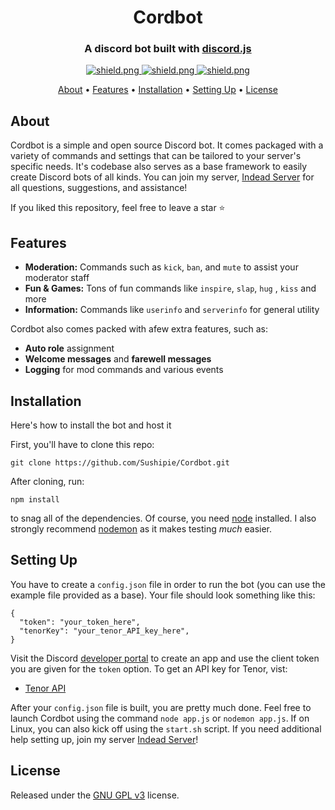 <h1 align="center">
  Cordbot
  <br>
</h1>

<h3 align=center>A discord bot built with <a href=https://github.com/discordjs/discord.js>discord.js</a></h3>


<div align=center>

  <a href="https://discord.gg/CcUEu5G">
    <img src="https://discordapp.com/api/guilds/659793266786566145/widget.png?style=shield" alt="shield.png">
  </a>

  <a href="https://github.com/discordjs">
    <img src="https://img.shields.io/badge/discord.js-v12.3.1-blue.svg?logo=npm" alt="shield.png">
  </a>

  <a href="https://github.com/sabattle/CalypsoBot/blob/develop/LICENSE">
    <img src="https://img.shields.io/badge/license-GNU%20GPL%20v3-green" alt="shield.png">
  </a>

</div>

<p align="center">
  <a href="#about">About</a>
  •
  <a href="#features">Features</a>
  •
  <a href="#installation">Installation</a>
  •
  <a href="#setting-up">Setting Up</a>
  •
  <a href="#license">License</a>
</p>

## About

Cordbot is a simple and open source Discord bot. It comes packaged with a variety of commands and settings that can be tailored to your server's specific needs. It's codebase also serves as a base framework to easily create Discord bots of all kinds. You can join my server, [Indead Server](https://discord.gg/CcUEu5G) for all questions, suggestions, and assistance!

If you liked this repository, feel free to leave a star ⭐

## Features

  * **Moderation:** Commands such as `kick`, `ban`, and `mute` to assist your moderator staff
  * **Fun & Games:** Tons of fun commands like `inspire`, `slap`, `hug` , `kiss` and more
  * **Information:** Commands like `userinfo` and `serverinfo` for general utility

Cordbot also comes packed with afew extra features, such as:

  * **Auto role** assignment
  * **Welcome messages** and **farewell messages**
  * **Logging** for mod commands and various events


## Installation
Here's how to install the bot and host it

First, you'll have to clone this repo:
```
git clone https://github.com/Sushipie/Cordbot.git
```
After cloning, run:
```
npm install
```
to snag all of the dependencies. Of course, you need [node](https://nodejs.org/en/) installed. I also strongly recommend [nodemon](https://www.npmjs.com/package/nodemon) as it makes testing *much* easier.

## Setting Up

You have to create a `config.json` file in order to run the bot (you can use the example file provided as a base). Your file should look something like this:
```
{
  "token": "your_token_here",
  "tenorKey": "your_tenor_API_key_here",
}
```
Visit the Discord [developer portal](https://discordapp.com/developers/applications/) to create an app and use the client token you are given for the `token` option. To get an API key for Tenor, vist:

  
  * [Tenor API](https://tenor.com/gifapi/)

After your `config.json` file is built, you are pretty much done. Feel free to launch Cordbot using the command `node app.js` or `nodemon app.js`. If on Linux, you can also kick off using the `start.sh` script. If you need additional help setting up, join my server [Indead Server](https://discord.gg/CcUEu5G)!

## License

Released under the [GNU GPL v3](https://www.gnu.org/licenses/gpl-3.0.en.html) license.